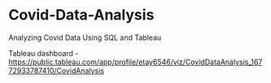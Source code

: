 # Covid-Data-Analysis
Analyzing Covid Data Using SQL and Tableau


Tableau dashboard - https://public.tableau.com/app/profile/etay6546/viz/CovidDataAnalysis_16772933787410/CovidAnalysis
